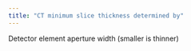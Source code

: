 ```yaml
---
title: "CT minimum slice thickness determined by"
---
```

Detector element aperture width (smaller is thinner)

